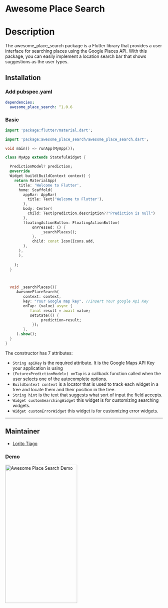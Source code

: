 # Awesome Place Search

# Description

The awesome_place_search package is a Flutter library that provides a user interface for searching places using the Google Places API. With this package, you can easily implement a location search bar that shows suggestions as the user types.



## Installation

### Add pubspec.yaml
``` yaml
dependencies:
  awesome_place_search: ^1.0.6
```

### Basic
``` dart
import 'package:flutter/material.dart';

import 'package:awesome_place_search/awesome_place_search.dart';

void main() => runApp(MyApp());

class MyApp extends StatefulWidget {

  PredictionModel? prediction;
  @override
  Widget build(BuildContext context) {
    return MaterialApp(
      title: 'Welcome to Flutter',
      home: Scaffold(
        appBar: AppBar(
          title: Text('Welcome to Flutter'),
        ),
        body: Center(
          child: Text(prediction.description??"Prediction is null")
        ),
        floatingActionButton: FloatingActionButton(
            onPressed: () {
                _searchPlaces();
            },
            child: const Icon(Icons.add,
        ),
      ),
      ),
     
    );
  }



  void _searchPlaces(){
     AwesomePlaceSearch(
        context: context,
        key: "Your Google map key", //Insert Your google Api Key
        onTap: (value) async {
           final result = await value;
           setState(() {
                prediction=result;
            });
        },
     ).show();
  }
}
```

The constructor has 7 attributes:
- `String apiKey` is the required attribute. It is the Google Maps API Key your application is using
- `(Future<PredictionModel>) onTap` is a callback function called when the user selects one of the autocomplete options. 
- `BuildContext context` is a locator that is used to track each widget in a tree and locate them and their position in the tree.
- `String hint` is the text that suggests what sort of input the field accepts.
- `Widget customSearchingWidget` this widget is for customizing searching widgets.
- `Widget customErrorWidget` this widget is for customizing error widgets.


---
## Maintainer

- [Lorito Tiago](https://github.com/LoritoTiago)

### Demo
<img src="https://user-images.githubusercontent.com/58330997/231830074-d9c9c65a-cc42-4bcf-80b6-3828b0374fc5.gif" width="230" height="440" alt="Awesome Place Search Demo" />


